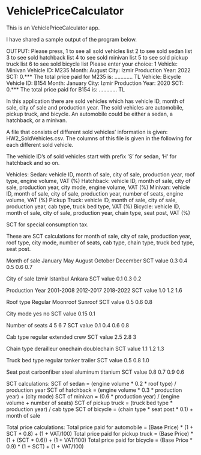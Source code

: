 # VehiclePriceCalculator
This is an VehiclePriceCalculator app.

I have shared a sample output of the program below.

OUTPUT:
Please press,
1 to see all sold vehicles list
2 to see sold sedan list
3 to see sold hatchback list
4 to see sold minivan list
5 to see sold pickup truck list
6 to see sold bicycle list
Please enter your choice: 1
Vehicle: Minivan Vehicle ID: M235 Month: August City: Izmir Production Year: 2022 SCT: 0.***
The total price paid for M235 is: ………… TL
Vehicle: Bicycle Vehicle ID: B154 Month: January City: Izmir Production Year: 2020 SCT: 0.***
The total price paid for B154 is: ………… TL


In this application there are sold vehicles which has vehicle ID, month of sale, city of sale and production 
year. The sold vehicles are automobile, pickup truck, and bicycle. An automobile could be either a sedan, a 
hatchback, or a minivan.

A file that consists of different sold vehicles’ information is given: HW2_SoldVehicles.csv. The columns of 
this file is given in the following for each different sold vehicle.

The vehicle ID’s of sold vehicles start with prefix ‘S’ for sedan, ‘H’ for hatchback and so on.

Vehicles:
Sedan: vehicle ID, month of sale, city of sale, production year, roof type, engine volume, VAT (%)
Hatchback: vehicle ID, month of sale, city of sale, production year, city mode, engine volume, VAT (%)
Minivan: vehicle ID, month of sale, city of sale, production year, number of seats, engine volume, VAT (%)
Pickup Truck: vehicle ID, month of sale, city of sale, production year, cab type, truck bed type, VAT (%)
Bicycle: vehicle ID, month of sale, city of sale, production year, chain type, seat post, VAT (%)

SCT for special consumption tax.


These are SCT calculations for month of sale, city of sale, production year, roof type, city mode, number of seats, cab type, chain type, truck bed type, seat post.

Month of sale January May August October December
SCT value 0.3 0.4 0.5 0.6 0.7

City of sale Izmir Istanbul Ankara
SCT value 0.1 0.3 0.2

Production Year 2001-2008 2012-2017 2018-2022
SCT value 1.0 1.2 1.6

Roof type Regular Moonroof Sunroof
SCT value 0.5 0.6 0.8

City mode yes no
SCT value 0.15 0.1

Number of seats 4 5 6 7
SCT value 0.1 0.4 0.6 0.8

Cab type regular extended crew
SCT value 2.5 2.8 3

Chain type derailleur onechain doublechain
SCT value 1.1 1.2 1.3

Truck bed type regular tanker trailer
SCT value 0.5 0.8 1.0

Seat post carbonfiber steel aluminum titanium
SCT value 0.8 0.7 0.9 0.6

SCT calculations:
SCT of sedan = (engine volume * 0.2 * roof type) / production year 
SCT of hatchback = (engine volume * 0.3 * production year) + (city mode)
SCT of minivan = (0.6 * production year) / (engine volume + number of seats)
SCT of pickup truck = (truck bed type * production year) / cab type
SCT of bicycle = (chain type * seat post * 0.1) + month of sale

Total price calculations: 
Total price paid for automobile = (Base Price) * (1 + SCT * 0.8) + (1 + VAT/100)
Total price paid for pickup truck = (Base Price) * (1 + (SCT * 0.6)) + (1 + VAT/100)
Total price paid for bicycle = (Base Price * 0.9) * (1 + SCT) + (1 + VAT/100)


